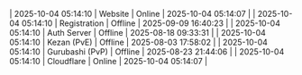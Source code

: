 | 2025-10-04 05:14:10 | Website | Online | 2025-10-04 05:14:07 |
| 2025-10-04 05:14:10 | Registration | Offline | 2025-09-09 16:40:23 |
| 2025-10-04 05:14:10 | Auth Server | Offline | 2025-08-18 09:33:31 |
| 2025-10-04 05:14:10 | Kezan (PvE) | Offline | 2025-08-03 17:58:02 |
| 2025-10-04 05:14:10 | Gurubashi (PvP) | Offline | 2025-08-23 21:44:06 |
| 2025-10-04 05:14:10 | Cloudflare | Online | 2025-10-04 05:14:07 |
